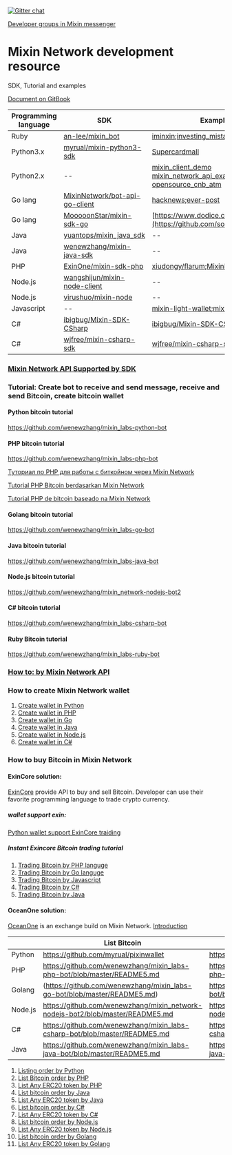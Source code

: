 [![Gitter chat](https://badges.gitter.im/gitterHQ/gitter.png)](https://gitter.im/Mixin-Network/Lobby)

[Developer groups in Mixin messenger](https://mixin.one/codes/a845c701-7bdc-42f4-aec4-9b16b3cc5893)
# Mixin Network development resource
SDK, Tutorial and examples

[Document on GitBook](https://mixin-network.gitbook.io/mixin-network/)

|Programming language |SDK|Example|
|--|--|--|
|Ruby|[an-lee/mixin_bot](https://github.com/an-lee/mixin_bot)|[iminxin](https://github.com/an-lee/iminxin);[investing_mistakes](https://github.com/an-lee/investing_mistakes)|
|Python3.x|[myrual/mixin-python3-sdk](https://github.com/myrual/mixin-python3-sdk)|[Supercardmall](https://github.com/lijianld/superCardMall)|
|Python2.x|--| [mixin_client_demo](https://github.com/myrual/mixin_client_demo)  [mixin_network_api_example](https://github.com/myrual/mixin_network_api_example)  [opensource_cnb_atm](https://github.com/myrual/opensource_cnb_atm)|
|Go lang| [MixinNetwork/bot-api-go-client](https://github.com/MixinNetwork/bot-api-go-client)|[hacknews](https://github.com/crossle/hacker-news-mixin-bot);[ever-post](https://github.com/caosbad/ever-post-mixin-bot)|
|Go lang  |[MooooonStar/mixin-sdk-go](https://github.com/MooooonStar/mixin-sdk-go)|[https://www.dodice.com](https://github.com/soooooooon/rock) |
|Java|[yuantops/mixin_java_sdk](https://github.com/yuantops/mixin_java_sdk)|--|
|Java|[wenewzhang/mixin-java-sdk](https://github.com/wenewzhang/mixin-java-sdk)|--|
|PHP|[ExinOne/mixin-sdk-php](https://github.com/ExinOne/mixin-sdk-php)|[xiudongy/flarum](https://github.com/xiudongy/flarum);[MixinKeys](https://github.com/if1242/MixinKeys)|
|Node.js|[wangshijun/mixin-node-client](http://github.com/wangshijun/mixin-node-client)|--|
|Node.js|[virushuo/mixin-node](https://github.com/virushuo/mixin-node)|--|
|Javascript|--|[mixin-light-wallet](https://github.com/MixinLight/mixin-light-wallet);[mixwallet](https://github.com/over140/mixwallet)|
|C#|[ibigbug/Mixin-SDK-CSharp](https://github.com/ibigbug/Mixin-SDK-CSharp) |[ibigbug/Mixin-SDK-CSharp](https://github.com/ibigbug/Mixin-SDK-CSharp)|
|C#|[wjfree/mixin-csharp-sdk](https://github.com/wjfree/mixin-csharp-sdk) |[wjfree/mixin-csharp-sdk](https://github.com/wjfree/mixin-csharp-sdk)|

### [Mixin Network API Supported by SDK](https://github.com/awesome-mixin-network/mixin_network_sdk_resource/blob/master/mixin_network_api_cover_community_sdk.md)

### Tutorial: Create bot to receive and send message, receive and send Bitcoin, create bitcoin wallet
#### Python bitcoin tutorial
https://github.com/wenewzhang/mixin_labs-python-bot

#### PHP bitcoin tutorial
https://github.com/wenewzhang/mixin_labs-php-bot

[Туториал по PHP для работы с биткойном через Mixin Network](https://gitpress.io/c/php_bitcoin_tutorial_mixin_network_russian/)

[Tutorial PHP Bitcoin berdasarkan Mixin Network](https://gitpress.io/c/php_bitcoin_tutorial_mixin_network_indonesian/)

[Tutorial PHP de bitcoin baseado na Mixin Network](https://gitpress.io/c/php_bitcoin_tutorial_mixin_network_brazilian_portuguese/)

#### Golang bitcoin tutorial
https://github.com/wenewzhang/mixin_labs-go-bot

#### Java bitcoin tutorial
https://github.com/wenewzhang/mixin_labs-java-bot

#### Node.js bitcoin tutorial

https://github.com/wenewzhang/mixin_network-nodejs-bot2
#### C# bitcoin tutorial
https://github.com/wenewzhang/mixin_labs-csharp-bot

#### Ruby Bitcoin tutorial
https://github.com/wenewzhang/mixin_labs-ruby-bot

### [How to: by Mixin Network API](https://github.com/awesome-mixin-network/mixin_network_sdk_resource/blob/master/how_to_mixin_network_cn.md)


### How to create Mixin Network wallet
1. [Create wallet in Python](https://github.com/wenewzhang/mixin_labs-python-bot/blob/master/README3.md)
2. [Create wallet in PHP](https://github.com/wenewzhang/mixin_labs-php-bot/blob/master/README3.md)
3. [Create wallet in Go](https://github.com/wenewzhang/mixin_labs-go-bot/blob/master/README3.md)
4. [Create wallet in Java](https://github.com/wenewzhang/mixin_labs-java-bot/blob/master/README3.md)
5. [Create wallet in Node.js](https://github.com/wenewzhang/mixin_network-nodejs-bot2/blob/master/README3.md)
6. [Create wallet in C#](https://github.com/wenewzhang/mixin_labs-csharp-bot/blob/master/README3.md)
### How to buy Bitcoin in Mixin Network
#### ExinCore solution:
[ExinCore](https://github.com/ExinOne/ExinCore) provide API to buy and sell Bitcoin. Developer can use their favorite programming language to trade crypto currency.

##### wallet support exin:
[Python wallet support ExinCore traiding](https://github.com/myrual/bitcoin-cli-wallet-python)

##### Instant Exincore Bitcoin trading tutorial
1. [Trading Bitcoin by PHP languge](https://github.com/wenewzhang/mixin_labs-php-bot/blob/master/README4.md)
2. [Trading Bitcoin by Go languge](https://github.com/wenewzhang/mixin_labs-go-bot/blob/master/README4.md)
3. [Trading Bitcoin by Javascript](https://github.com/wenewzhang/mixin_network-nodejs-bot2/blob/master/README4.md)
4. [Trading Bitcoin by C#](https://github.com/wenewzhang/mixin_labs-csharp-bot/blob/master/README4.md)
5. [Trading Bitcoin by Java](https://github.com/wenewzhang/mixin_labs-java-bot/blob/master/README4.md)

#### OceanOne solution:
[OceanOne](http://github.com/mixinnetwork/oceanone) is an exchange build on Mixin Network. 
[Introduction](https://github.com/awesome-mixin-network/mixin_network_sdk_resource/blob/master/oceanone_exchange_introduction.md)

||List Bitcoin| List Any ERC20 Token|
|--|--|--|
|Python| https://github.com/myrual/pixinwallet|https://github.com/myrual/pixinwallet|
|PHP| https://github.com/wenewzhang/mixin_labs-php-bot/blob/master/README5.md|https://github.com/wenewzhang/mixin_labs-php-bot/blob/master/README6.md|
|Golang| (https://github.com/wenewzhang/mixin_labs-go-bot/blob/master/README5.md)|https://github.com/wenewzhang/mixin_labs-go-bot/blob/master/README6.md|
|Node.js| https://github.com/wenewzhang/mixin_network-nodejs-bot2/blob/master/README5.md|https://github.com/wenewzhang/mixin_network-nodejs-bot2/blob/master/README6.md|
|C#| https://github.com/wenewzhang/mixin_labs-csharp-bot/blob/master/README5.md|https://github.com/wenewzhang/mixin_labs-csharp-bot/blob/master/README6.md|
|Java| https://github.com/wenewzhang/mixin_labs-java-bot/blob/master/README5.md|https://github.com/wenewzhang/mixin_labs-java-bot/blob/master/README6.md|

1. [Listing order by Python](https://github.com/myrual/pixinwallet)
2. [List Bitcoin order by PHP](https://github.com/wenewzhang/mixin_labs-php-bot/blob/master/README5.md)
3. [List Any ERC20 token by PHP](https://github.com/wenewzhang/mixin_labs-php-bot/blob/master/README6.md)
4. [List bitcoin order by Java](https://github.com/wenewzhang/mixin_labs-java-bot/blob/master/README5.md)
5. [List Any ERC20 token by Java](https://github.com/wenewzhang/mixin_labs-java-bot/blob/master/README6.md)
6. [List bitcoin order by C#](https://github.com/wenewzhang/mixin_labs-csharp-bot/blob/master/README5.md)
7. [List Any ERC20 token by C#](https://github.com/wenewzhang/mixin_labs-csharp-bot/blob/master/README6.md)
8. [List bitcoin order by Node.js](https://github.com/wenewzhang/mixin_network-nodejs-bot2/blob/master/README5.md)
9. [List Any ERC20 token by Node.js](https://github.com/wenewzhang/mixin_network-nodejs-bot2/blob/master/README6.md)
10. [List bitcoin order by Golang](https://github.com/wenewzhang/mixin_labs-go-bot/blob/master/README5.md)
11. [List Any ERC20 token by Golang](https://github.com/wenewzhang/mixin_labs-go-bot/blob/master/README6.md)
